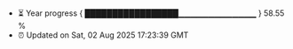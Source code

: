 - ⏳ Year progress { █████████████████▁▁▁▁▁▁▁▁▁▁▁▁▁ } 58.55 %
- ⏰ Updated on Sat, 02 Aug 2025 17:23:39 GMT

